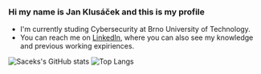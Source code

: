 ### Hi my name is Jan Klusáček and this is my profile

<!--
**Sacek073/Sacek073** is a ✨ _special_ ✨ repository because its `README.md` (this file) appears on your GitHub profile.

- 🔭 I’m currently working on ...
- 🌱 I’m currently learning ...
- 👯 I’m looking to collaborate on ...
- 🤔 I’m looking for help with ...
- 💬 Ask me about ...
- 📫 How to reach me: ...
- 😄 Pronouns: ...
- ⚡ Fun fact: ...
-->

- I'm currently studing Cybersecurity at Brno University of Technology.
- You can reach me on [LinkedIn](https://www.linkedin.com/in/jan-klus%C3%A1%C4%8Dek-6aa359221/), where you can also see my knowledge and previous working expiriences.
  
![Saceks's GitHub stats](https://github-readme-stats-one-orpin-15.vercel.app/api?username=Sacek073&show_icons=true&theme=onedark)
![Top Langs](https://github-readme-stats-one-orpin-15.vercel.app/api/top-langs/?username=Sacek073&layout=compact&hide=Jupyter%20Notebook&theme=onedark)

